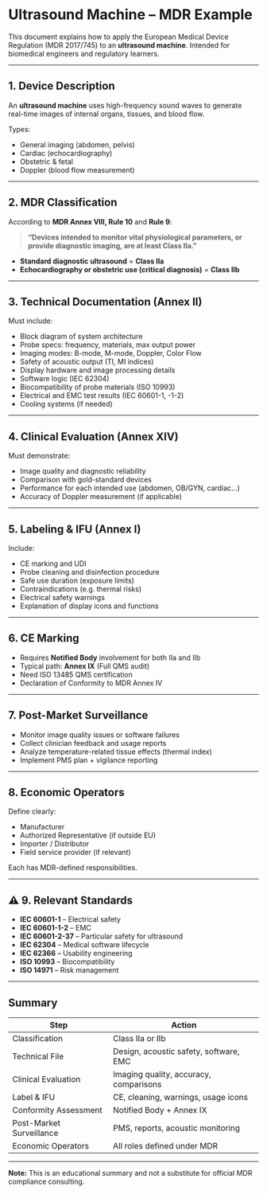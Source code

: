# Ultrasound Machine – MDR Example

This document explains how to apply the European Medical Device Regulation (MDR 2017/745) to an **ultrasound machine**. Intended for biomedical engineers and regulatory learners.

---

##  1. Device Description

An **ultrasound machine** uses high-frequency sound waves to generate real-time images of internal organs, tissues, and blood flow.

Types:
- General imaging (abdomen, pelvis)
- Cardiac (echocardiography)
- Obstetric & fetal
- Doppler (blood flow measurement)

---

##  2. MDR Classification

According to **MDR Annex VIII, Rule 10** and **Rule 9**:

> **“Devices intended to monitor vital physiological parameters, or provide diagnostic imaging, are at least Class IIa.”**

- **Standard diagnostic ultrasound** = **Class IIa**  
- **Echocardiography or obstetric use (critical diagnosis)** = **Class IIb**

---

##  3. Technical Documentation (Annex II)

Must include:

- Block diagram of system architecture
- Probe specs: frequency, materials, max output power
- Imaging modes: B-mode, M-mode, Doppler, Color Flow
- Safety of acoustic output (TI, MI indices)
- Display hardware and image processing details
- Software logic (IEC 62304)
- Biocompatibility of probe materials (ISO 10993)
- Electrical and EMC test results (IEC 60601-1, -1-2)
- Cooling systems (if needed)

---

##  4. Clinical Evaluation (Annex XIV)

Must demonstrate:

- Image quality and diagnostic reliability
- Comparison with gold-standard devices
- Performance for each intended use (abdomen, OB/GYN, cardiac…)
- Accuracy of Doppler measurement (if applicable)

---

##  5. Labeling & IFU (Annex I)

Include:

- CE marking and UDI
- Probe cleaning and disinfection procedure
- Safe use duration (exposure limits)
- Contraindications (e.g. thermal risks)
- Electrical safety warnings
- Explanation of display icons and functions

---

##  6. CE Marking

- Requires **Notified Body** involvement for both IIa and IIb
- Typical path: **Annex IX** (Full QMS audit)
- Need ISO 13485 QMS certification
- Declaration of Conformity to MDR Annex IV

---

##  7. Post-Market Surveillance

- Monitor image quality issues or software failures
- Collect clinician feedback and usage reports
- Analyze temperature-related tissue effects (thermal index)
- Implement PMS plan + vigilance reporting

---

##  8. Economic Operators

Define clearly:

- Manufacturer
- Authorized Representative (if outside EU)
- Importer / Distributor
- Field service provider (if relevant)

Each has MDR-defined responsibilities.

---

## ⚠ 9. Relevant Standards

- **IEC 60601-1** – Electrical safety
- **IEC 60601-1-2** – EMC
- **IEC 60601-2-37** – Particular safety for ultrasound
- **IEC 62304** – Medical software lifecycle
- **IEC 62366** – Usability engineering
- **ISO 10993** – Biocompatibility
- **ISO 14971** – Risk management

---

##  Summary

| Step                         | Action                                      |
|------------------------------|---------------------------------------------|
| Classification               | Class IIa or IIb                            |
| Technical File               | Design, acoustic safety, software, EMC      |
| Clinical Evaluation          | Imaging quality, accuracy, comparisons      |
| Label & IFU                  | CE, cleaning, warnings, usage icons         |
| Conformity Assessment        | Notified Body + Annex IX                    |
| Post-Market Surveillance     | PMS, reports, acoustic monitoring           |
| Economic Operators           | All roles defined under MDR                 |

---

**Note:** This is an educational summary and not a substitute for official MDR compliance consulting.
